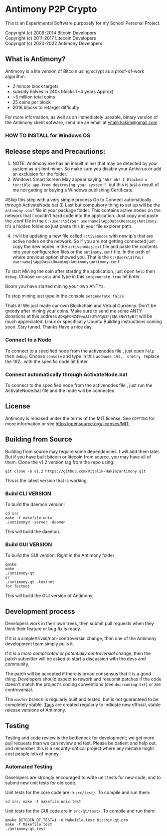 Antimony P2P Crypto
================================

This is an Experimental Software purposely for my School Personal Project.

Copyright (c) 2009-2014 Bitcoin Developers<br />
Copyright (c) 2011-2017 Litecoin Developers<br />
Copyright (c) 2020-2022 Antimony Developers<br />

What is Antimony?
----------------

Antimony is a lite version of Bitcoin using scrypt as a proof-of-work algorithm.
 - 2 minute block targets
 - subsidy halves in 240k blocks (~4 years Approx)
 - ~5 million total coins
 - 25 coins per block
 - 2016 blocks to retarget difficulty

For more information, as well as an immediately useable, binary version of
the Antimony client sofware, send me an email at vitalikhakim@gmail.com

<h3> HOW TO INSTALL for Windows OS </h3>

<h2>Release steps and Precautions:</h2>


1) NOTE: Antimony.exe has an inbuilt miner that may be detected by your system as a silent miner. So make sure you disable your Antivirus or add an exclusion for the folder.
2) Windows Smart Screen May appear saying `"Ah! ah! I Blocked a terrible app from destroying your system!" `but this is just a result of me not getting or buying a Windows publishing Certificate.

#Skip this step with a very simple process Go to Connect automatically through ActivateNode.bat
3) Last but compulsory thing to set up will be the `antimony.conf` file in your package folder. This contains active nodes on the network that I couldn't hard code into the application.
Just copy and paste the .conf file in the `C:\Users\${Your username}\AppData\Roaming\Antimony`. It's a hidden folder so just paste this in your file explorer path.

4) I will be updating a new file called `activenodes` with new ip's that are active nodes on the network. So if you are not getting connected just copy the new nodes in the `activenodes.txt` file and paste the contents into your configuration files or the `antimony.conf` file. In the path of where previous option showed you. That is the `C:\Users\${Your username}\AppData\Roaming\Antimony\antimony.conf`

To start Mining the coin after starting the application, just open `help` then `debug`. Choose `console` and type in this 
`setgenerate true`
hit Enter

Boom you have started mining your own ANTYs.

To stop mining just type in the console
`setgenerate false`

Thats it! We just made our own Blockchain and Virtual Currency. 
Don't be greedy after mining your coins.
Make sure to send me some  ANTY donations at this address `AQXpFQRZ49wwJJsdYuWqS3FjSNLSNmYTyB` it will be much appreciated. 
Linux or specifically Ubuntu Building instructions coming soon. Stay tuned.
Thanks Have a nice day.

### Connect to a Node
To connect to a specified node from the activenodes file , just open `help` then `debug`. Choose `console` and type in this 
`addnode 192.. onetry `
replace the 192.. with the specific node
hit Enter

### Connect automatically through ActivateNode.bat
To connect to the specified node from the activenodes file , just run the ActivateNode.bat file and the node will be connected.


License
-------

Antimony is released under the terms of the MIT license. See `COPYING` for more
information or see http://opensource.org/licenses/MIT.

Building from Source
--------------------

Building from source may require some dependencies. I will add them later.
But if you have built bitcoin or litecoin from source, you may have all of them.
Clone the v1.2 version tag from the repo using:

    git clone -b v1.2 https://github.com/Vitalik-Hakim/antimony.git
This is the latest version that is working.

### Build CLI VERSION
To build the daemon version:

    cd src
    make -f makefile.unix
    ./antimonyd -server -daemon
This will build the daemon.

### Build GUI VERSION
To build the GUI version:
Right in the Antimony folder

    qmake
    make
    ./antimony-qt
    or 
    ./antimony-qt -testnet
    for Testnet
This will build the GUI version of Antimony.

Development process
-------------------

Developers work in their own trees, then submit pull requests when they think
their feature or bug fix is ready.

If it is a simple/trivial/non-controversial change, then one of the Antimony
development team simply pulls it.

If it is a *more complicated or potentially controversial* change, then the patch
submitter will be asked to start a discussion with the devs and community.

The patch will be accepted if there is broad consensus that it is a good thing.
Developers should expect to rework and resubmit patches if the code doesn't
match the project's coding conventions (see `doc/coding.txt`) or are
controversial.

The `master` branch is regularly built and tested, but is not guaranteed to be
completely stable. [Tags](https://github.com/antimony-project/antimony/tags) are created
regularly to indicate new official, stable release versions of Antimony.

Testing
-------

Testing and code review is the bottleneck for development; we get more pull
requests than we can review and test. Please be patient and help out, and
remember this is a security-critical project where any mistake might cost people
lots of money.

### Automated Testing

Developers are strongly encouraged to write unit tests for new code, and to
submit new unit tests for old code.

Unit tests for the core code are in `src/test/`. To compile and run them:

    cd src; make -f makefile.unix test

Unit tests for the GUI code are in `src/qt/test/`. To compile and run them:

    qmake BITCOIN_QT_TEST=1 -o Makefile.test bitcoin-qt.pro
    make -f Makefile.test
    ./antimony-qt_test

